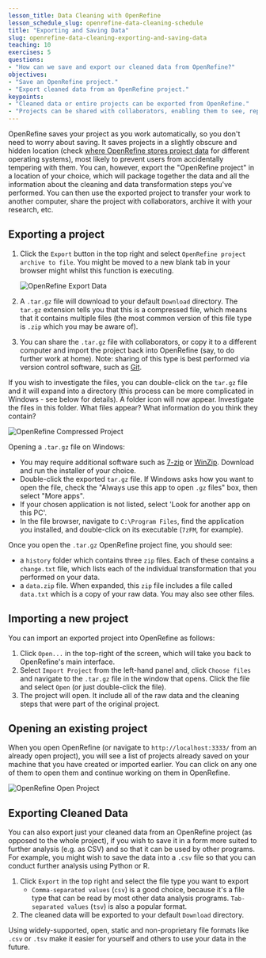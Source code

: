 ```yaml
---
lesson_title: Data Cleaning with OpenRefine
lesson_schedule_slug: openrefine-data-cleaning-schedule
title: "Exporting and Saving Data"
slug: openrefine-data-cleaning-exporting-and-saving-data
teaching: 10
exercises: 5
questions:
- "How can we save and export our cleaned data from OpenRefine?"
objectives:
- "Save an OpenRefine project."
- "Export cleaned data from an OpenRefine project."
keypoints:
- "Cleaned data or entire projects can be exported from OpenRefine."
- "Projects can be shared with collaborators, enabling them to see, reproduce and check all data cleaning steps you performed."
---
```


OpenRefine saves your project as you work automatically, so you don't need to worry about saving. It saves 
projects in a slightly obscure and hidden location 
(check [where OpenRefine stores project data](https://docs.openrefine.org/manual/installing#set-where-data-is-stored) for different operating systems), most likely to prevent users from accidentally tempering with them. 
You can, however, export the "OpenRefine
project" in a location of your choice, 
which will package together the data and all the information about the cleaning and data transformation steps
you've performed. You can then use the exported project to transfer your work to another computer, 
share the project with collaborators, archive it with your research, etc.

## Exporting a project
1. Click the `Export` button in the top right and select `OpenRefine project archive to file`. You might be moved to a
   new blank tab in your browser might whilst this function is executing.

    ![OpenRefine Export Data](../fig/openrefine-export.png)

2. A `.tar.gz` file will download to your default `Download` directory. The `tar.gz` extension tells you that this is a
   compressed file, which means that it contains multiple files (the most common version of this file type is `.zip` which
   you may be aware of).
3. You can share the `.tar.gz` file with collaborators, or copy it to a different computer and import the project back
   into OpenRefine (say, to do further work at home). Note: sharing of this type is best performed via version control
   software, such as [Git](https://southampton-rsg.github.io/swc-git-novice/index.html).

If you wish to investigate the files, you can double-click on the `tar.gz` file and it will expand into a directory
(this process can be more complicated in Windows - see below for details). A folder icon will now appear. Investigate
the files in this folder. What files appear? What information do you think they contain?

![OpenRefine Compressed Project](../fig/openrefine-compressed-project.png)

Opening a `.tar.gz` file on Windows:
* You may require additional software such as [7-zip](http://www.7-zip.org/) or
  [WinZip](http://www.winzip.com/). Download and run the installer of your choice.
* Double-click the exported `tar.gz` file. If Windows asks how you want to open the file, check the "Always use this app
  to open `.gz` files" box, then select "More apps".
* If your chosen application is not listed, select 'Look for another app on this PC'.
* In the file browser, navigate to `C:\Program Files`, find the application you installed, and double-click on its executable
    (`7zFM`, for example).

Once you open the `.tar.gz` OpenRefine project fine, you should see:
* a  `history` folder which contains three `zip` files. Each of these contains a `change.txt` file, which lists each of
  the individual transformation that you performed on your data. 
* a `data.zip` file. When expanded, this `zip` file includes a file called `data.txt` which is a copy of your raw data.
You may also see other files.

## Importing a new project
You can import an exported project into OpenRefine as follows:

1. Click `Open...` in the top-right of the screen, which will take you back to OpenRefine's main interface.
1. Select `Import Project` from the left-hand panel and, click `Choose files` and navigate to the `.tar.gz` file in the
   window that opens. Click the file and select `Open` (or just double-click the file).
1. The project will open. It include all of the raw data and the cleaning steps that were part of the original project.

## Opening an existing project
When you open OpenRefine (or navigate to `http://localhost:3333/` from an already open project), 
you will see a list of projects already saved on your machine that you have created or imported earlier. 
You can click on any one of them to open them and continue working on them in OpenRefine.

![OpenRefine Open Project](../fig/openrefine-open-project.png)

## Exporting Cleaned Data
You can also export just your cleaned
data from an OpenRefine project (as opposed to the whole project), if you wish to save it in a form more suited to 
further analysis (e.g. as CSV) and so that it can be used by other programs. For example, you might wish
to save the data into a `.csv` file so that you can conduct further analysis using Python or R.

1. Click `Export` in the top right and select the file type you want to export
    *  `Comma-separated values` (`csv`) is a good choice, because it's a file type that can be read by most other data
       analysis programs. `Tab-separated values` (`tsv`) is also a popular format.
2. The cleaned data will be exported to your default `Download` directory.

Using widely-supported, open, static and non-proprietary file formats like `.csv` or `.tsv` make it easier for yourself and others
to use your data in the future. 

